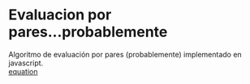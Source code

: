 # Evaluacion por pares...probablemente
Algoritmo de evaluación por pares (probablemente) implementado en javascript.\
[equation](http://latex.codecogs.com/gif.latex?\frac{(\frac{\sum_{x=1}^{x=n}%20x/10}{n-1}*10)+y}{2})  
